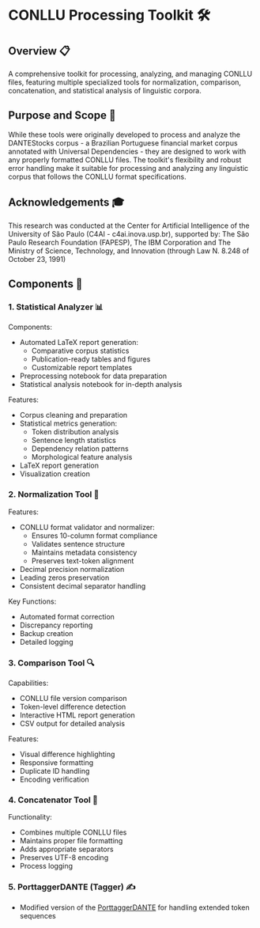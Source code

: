 # CONLLU Processing Toolkit 🛠️

## Overview 📋

A comprehensive toolkit for processing, analyzing, and managing CONLLU files, featuring multiple specialized tools for normalization, comparison, concatenation, and statistical analysis of linguistic corpora.

## Purpose and Scope 🎯

While these tools were originally developed to process and analyze the DANTEStocks corpus - a Brazilian Portuguese financial market corpus annotated with Universal Dependencies - they are designed to work with any properly formatted CONLLU files. The toolkit's flexibility and robust error handling make it suitable for processing and analyzing any linguistic corpus that follows the CONLLU format specifications.


## Acknowledgements 🎓
This research was conducted at the Center for Artificial Intelligence of the University of São Paulo (C4AI - c4ai.inova.usp.br), supported by:
The São Paulo Research Foundation (FAPESP), The IBM Corporation and The Ministry of Science, Technology, and Innovation (through Law N. 8.248 of October 23, 1991)

## Components 🔧

### 1. Statistical Analyzer 📊
Components:
- Automated LaTeX report generation:
  - Comparative corpus statistics
  - Publication-ready tables and figures
  - Customizable report templates
- Preprocessing notebook for data preparation
- Statistical analysis notebook for in-depth analysis

Features:
- Corpus cleaning and preparation
- Statistical metrics generation:
  - Token distribution analysis
  - Sentence length statistics
  - Dependency relation patterns
  - Morphological feature analysis
- LaTeX report generation
- Visualization creation


### 2. Normalization Tool 📝
Features:
- CONLLU format validator and normalizer:
  - Ensures 10-column format compliance
  - Validates sentence structure
  - Maintains metadata consistency
  - Preserves text-token alignment
- Decimal precision normalization
- Leading zeros preservation
- Consistent decimal separator handling

Key Functions:
- Automated format correction
- Discrepancy reporting
- Backup creation
- Detailed logging

### 3. Comparison Tool 🔍
Capabilities:
- CONLLU file version comparison
- Token-level difference detection
- Interactive HTML report generation
- CSV output for detailed analysis

Features:
- Visual difference highlighting
- Responsive formatting
- Duplicate ID handling
- Encoding verification

### 4. Concatenator Tool 🔗
Functionality:
- Combines multiple CONLLU files
- Maintains proper file formatting
- Adds appropriate separators
- Preserves UTF-8 encoding
- Process logging

### 5. PorttaggerDANTE (Tagger) ✍️
- Modified version of the [PorttaggerDANTE](https://huggingface.co/spaces/Emanuel/porttagger) for handling extended token sequences


